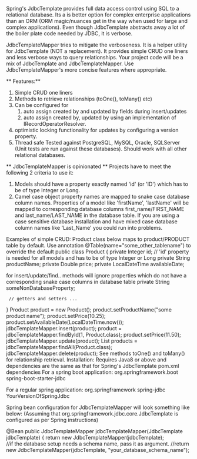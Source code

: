 Spring's JdbcTemplate provides full data access control using SQL to a relational database. Its a is better option for complex enterprise applications than an ORM (ORM magic/nuances get in the way when used for large and complex applications). Even though JdbcTemplate abstracts away a lot of the boiler plate code needed by JDBC, it is verbose.

JdbcTemplateMapper tries to mitigate the verboseness. It is a helper utility for JdbcTemplate (NOT a replacement). It provides simple CRUD one liners and less verbose ways to query relationships. Your project code will be a mix of
JdbcTemplate and JdbcTemplateMapper. Use JdbcTemplateMapper's more concise features where appropriate.

** Features:**
 1. Simple CRUD one liners
 2. Methods to retrieve relationships (toOne(), toMany() etc)
 3. Can be configured for
    1. auto assign created by and updated by fields during insert/updates
    2. auto assign created by, updated by using an implementation of IRecordOperatorResolver.
 4. optimistic locking functionality for updates by configuring a version property.
 5. Thread safe
Tested against PostgreSQL, MySQL, Oracle, SQLServer (Unit tests are run against these databases). Should work with all other relational databases.

 ** JdbcTemplateMapper is opinionated **
 Projects have to meet the following 2 criteria to use it:
 1. Models should have a property exactly named 'id' (or 'ID') which has to be of type Integer or Long.
 2. Camel case object property names are mapped to snake case database column names. Properties of a model like 'firstName', 'lastName' will be mapped to corresponding database columns first_name/FIRST_NAME and last_name/LAST_NAME in the database table. If you are using a case sensitive database installation and have mixed case database column names like 'Last_Name' you could run into problems.
 
 Examples of simple CRUD:
 Product class below maps to product/PRODUCT table by default.
 Use annotation @Table(name="some_other_tablename") to override the default
  public class Product {
    private Integer id; // 'id' property is needed for all models and has to be of type Integer or Long
    private String productName;
     private Double price;
     private LocalDateTime availableDate;
 
 for insert/update/find.. methods will ignore properties which do not
 have a corresponding snake case columns in database table
 private String someNonDatabaseProperty;
 
     // getters and setters ...
  }
 Product product = new Product();
 product.setProductName("some product name");
 product.setPrice(10.25);
 product.setAvailableDate(LocalDateTime.now());
 jdbcTemplateMapper.insert(product);
 product = jdbcTemplateMapper.findById(1, Product.class);
 product.setPrice(11.50);
 jdbcTemplateMapper.update(product);
 List<Product> products = jdbcTemplateMapper.findAll(Product.class);
 jdbcTemplateMapper.delete(product);
 See methods toOne() and  toMany() for relationship retrieval.
 Installation:
 Requires Java8 or above and dependencies are the same as that for Spring's JdbcTemplate
 pom.xml dependencies
 For a spring boot application:
 <dependency>
   <groupId>org.springframework.boot</groupId>
   <artifactId>spring-boot-starter-jdbc</artifactId>
 </dependency>
 
  For a regular spring application:
 <dependency>
   <groupId>org.springframework</groupId>
    <artifactId>spring-jdbc</artifactId>
    <version>YourVersionOfSpringJdbc</version>
   </dependency>
 
 Spring bean configuration for JdbcTemplateMapper will look something like below:
 (Assuming that org.springframework.jdbc.core.JdbcTemplate is configured as per Spring instructions)
 
 @Bean
 public JdbcTemplateMapper jdbcTemplateMapper(JdbcTemplate jdbcTemplate) {
   return new JdbcTemplateMapper(jdbcTemplate);   
  //if the database setup needs a schema name, pass it as argument.
  //return new JdbcTemplateMapper(jdbcTemplate, "your_database_schema_name");   
